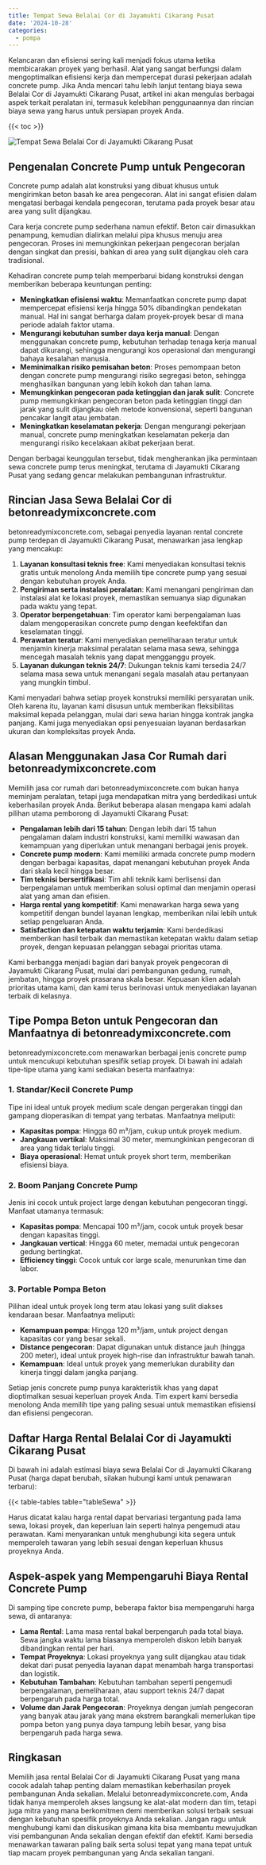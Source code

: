 ```yaml
---
title: Tempat Sewa Belalai Cor di Jayamukti Cikarang Pusat
date: '2024-10-28'
categories:
  - pompa
---
```


Kelancaran dan efisiensi sering kali menjadi fokus utama ketika membicarakan proyek yang berhasil. Alat yang sangat berfungsi dalam mengoptimalkan efisiensi kerja dan mempercepat durasi pekerjaan adalah concrete pump. Jika Anda mencari tahu lebih lanjut tentang biaya sewa Belalai Cor di Jayamukti Cikarang Pusat, artikel ini akan mengulas berbagai aspek terkait peralatan ini, termasuk kelebihan penggunaannya dan rincian biaya sewa yang harus untuk persiapan proyek Anda.

{{< toc >}}

![Tempat Sewa Belalai Cor di Jayamukti Cikarang Pusat](https://betoncor8.github.io/pump/concrete-pump%20(7).png)

## Pengenalan Concrete Pump untuk Pengecoran

Concrete pump adalah alat konstruksi yang dibuat khusus untuk mengirimkan beton basah ke area pengecoran. Alat ini sangat efisien dalam mengatasi berbagai kendala pengecoran, terutama pada proyek besar atau area yang sulit dijangkau.

Cara kerja concrete pump sederhana namun efektif. Beton cair dimasukkan penampung, kemudian dialirkan melalui pipa khusus menuju area pengecoran. Proses ini memungkinkan pekerjaan pengecoran berjalan dengan singkat dan presisi, bahkan di area yang sulit dijangkau oleh cara tradisional.

Kehadiran concrete pump telah memperbarui bidang konstruksi dengan memberikan beberapa keuntungan penting:

- **Meningkatkan efisiensi waktu**: Memanfaatkan concrete pump dapat mempercepat efisiensi kerja hingga 50% dibandingkan pendekatan manual. Hal ini sangat berharga dalam proyek-proyek besar di mana periode adalah faktor utama.
- **Mengurangi kebutuhan sumber daya kerja manual**: Dengan menggunakan concrete pump, kebutuhan terhadap tenaga kerja manual dapat dikurangi, sehingga mengurangi kos operasional dan mengurangi bahaya kesalahan manusia.
- **Meminimalkan risiko pemisahan beton**: Proses pemompaan beton dengan concrete pump mengurangi risiko segregasi beton, sehingga menghasilkan bangunan yang lebih kokoh dan tahan lama.
- **Memungkinkan pengecoran pada ketinggian dan jarak sulit**: Concrete pump memungkinkan pengecoran beton pada ketinggian tinggi dan jarak yang sulit dijangkau oleh metode konvensional, seperti bangunan pencakar langit atau jembatan.
- **Meningkatkan keselamatan pekerja**: Dengan mengurangi pekerjaan manual, concrete pump meningkatkan keselamatan pekerja dan mengurangi risiko kecelakaan akibat pekerjaan berat.

Dengan berbagai keunggulan tersebut, tidak mengherankan jika permintaan sewa concrete pump terus meningkat, terutama di Jayamukti Cikarang Pusat yang sedang gencar melakukan pembangunan infrastruktur.

## Rincian Jasa Sewa Belalai Cor di betonreadymixconcrete.com

betonreadymixconcrete.com, sebagai penyedia layanan rental concrete pump terdepan di Jayamukti Cikarang Pusat, menawarkan jasa lengkap yang mencakup:

1. **Layanan konsultasi teknis free**: Kami menyediakan konsultasi teknis gratis untuk menolong Anda memilih tipe concrete pump yang sesuai dengan kebutuhan proyek Anda.
2. **Pengiriman serta instalasi peralatan**: Kami menangani pengiriman dan instalasi alat ke lokasi proyek, memastikan semuanya siap digunakan pada waktu yang tepat.
3. **Operator berpengetahuan**: Tim operator kami berpengalaman luas dalam mengoperasikan concrete pump dengan keefektifan dan keselamatan tinggi.
4. **Perawatan teratur**: Kami menyediakan pemeliharaan teratur untuk menjamin kinerja maksimal peralatan selama masa sewa, sehingga mencegah masalah teknis yang dapat mengganggu proyek.
5. **Layanan dukungan teknis 24/7**: Dukungan teknis kami tersedia 24/7 selama masa sewa untuk menangani segala masalah atau pertanyaan yang mungkin timbul.

Kami menyadari bahwa setiap proyek konstruksi memiliki persyaratan unik. Oleh karena itu, layanan kami disusun untuk memberikan fleksibilitas maksimal kepada pelanggan, mulai dari sewa harian hingga kontrak jangka panjang. Kami juga menyediakan opsi penyesuaian layanan berdasarkan ukuran dan kompleksitas proyek Anda.

## Alasan Menggunakan Jasa Cor Rumah dari betonreadymixconcrete.com

Memilih jasa cor rumah dari betonreadymixconcrete.com bukan hanya meminjam peralatan, tetapi juga mendapatkan mitra yang berdedikasi untuk keberhasilan proyek Anda. Berikut beberapa alasan mengapa kami adalah pilihan utama pemborong di Jayamukti Cikarang Pusat:

- **Pengalaman lebih dari 15 tahun**: Dengan lebih dari 15 tahun pengalaman dalam industri konstruksi, kami memiliki wawasan dan kemampuan yang diperlukan untuk menangani berbagai jenis proyek.
- **Concrete pump modern**: Kami memiliki armada concrete pump modern dengan berbagai kapasitas, dapat menangani kebutuhan proyek Anda dari skala kecil hingga besar.
- **Tim teknisi bersertifikasi**: Tim ahli teknik kami berlisensi dan berpengalaman untuk memberikan solusi optimal dan menjamin operasi alat yang aman dan efisien.
- **Harga rental yang kompetitif**: Kami menawarkan harga sewa yang kompetitif dengan bundel layanan lengkap, memberikan nilai lebih untuk setiap pengeluaran Anda.
- **Satisfaction dan ketepatan waktu terjamin**: Kami berdedikasi memberikan hasil terbaik dan memastikan ketepatan waktu dalam setiap proyek, dengan kepuasan pelanggan sebagai prioritas utama.

Kami berbangga menjadi bagian dari banyak proyek pengecoran di Jayamukti Cikarang Pusat, mulai dari pembangunan gedung, rumah, jembatan, hingga proyek prasarana skala besar. Kepuasan klien adalah prioritas utama kami, dan kami terus berinovasi untuk menyediakan layanan terbaik di kelasnya.

## Tipe Pompa Beton untuk Pengecoran dan Manfaatnya di betonreadymixconcrete.com

betonreadymixconcrete.com menawarkan berbagai jenis concrete pump untuk mencukupi kebutuhan spesifik setiap proyek. Di bawah ini adalah tipe-tipe utama yang kami sediakan beserta manfaatnya:

### 1\. Standar/Kecil Concrete Pump

Tipe ini ideal untuk proyek medium scale dengan pergerakan tinggi dan gampang dioperasikan di tempat yang terbatas. Manfaatnya meliputi:

- **Kapasitas pompa**: Hingga 60 m³/jam, cukup untuk proyek medium.
- **Jangkauan vertikal**: Maksimal 30 meter, memungkinkan pengecoran di area yang tidak terlalu tinggi.
- **Biaya operasional**: Hemat untuk proyek short term, memberikan efisiensi biaya.

### 2\. Boom Panjang Concrete Pump

Jenis ini cocok untuk project large dengan kebutuhan pengecoran tinggi. Manfaat utamanya termasuk:

- **Kapasitas pompa**: Mencapai 100 m³/jam, cocok untuk proyek besar dengan kapasitas tinggi.
- **Jangkauan vertical**: Hingga 60 meter, memadai untuk pengecoran gedung bertingkat.
- **Efficiency tinggi**: Cocok untuk cor large scale, menurunkan time dan labor.

### 3\. Portable Pompa Beton

Pilihan ideal untuk proyek long term atau lokasi yang sulit diakses kendaraan besar. Manfaatnya meliputi:

- **Kemampuan pompa**: Hingga 120 m³/jam, untuk project dengan kapasitas cor yang besar sekali.
- **Distance pengecoran**: Dapat digunakan untuk distance jauh (hingga 200 meter), ideal untuk proyek high-rise dan infrastruktur bawah tanah.
- **Kemampuan**: Ideal untuk proyek yang memerlukan durability dan kinerja tinggi dalam jangka panjang.

Setiap jenis concrete pump punya karakteristik khas yang dapat dioptimalkan sesuai keperluan proyek Anda. Tim expert kami bersedia menolong Anda memilih tipe yang paling sesuai untuk memastikan efisiensi dan efisiensi pengecoran.

## Daftar Harga Rental Belalai Cor di Jayamukti Cikarang Pusat

Di bawah ini adalah estimasi biaya sewa Belalai Cor di Jayamukti Cikarang Pusat (harga dapat berubah, silakan hubungi kami untuk penawaran terbaru):

{{< table-tables table="tableSewa" >}}

Harus dicatat kalau harga rental dapat bervariasi tergantung pada lama sewa, lokasi proyek, dan keperluan lain seperti halnya pengemudi atau perawatan. Kami menyarankan untuk menghubungi kita segera untuk memperoleh tawaran yang lebih sesuai dengan keperluan khusus proyeknya Anda.

## Aspek-aspek yang Mempengaruhi Biaya Rental Concrete Pump

Di samping tipe concrete pump, beberapa faktor bisa mempengaruhi harga sewa, di antaranya:

- **Lama Rental**: Lama masa rental bakal berpengaruh pada total biaya. Sewa jangka waktu lama biasanya memperoleh diskon lebih banyak dibandingkan rental per hari.
- **Tempat Proyeknya**: Lokasi proyeknya yang sulit dijangkau atau tidak dekat dari pusat penyedia layanan dapat menambah harga transportasi dan logistik.
- **Kebutuhan Tambahan**: Kebutuhan tambahan seperti pengemudi berpengalaman, pemeliharaan, atau support teknis 24/7 dapat berpengaruh pada harga total.
- **Volume dan Jarak Pengecoran**: Proyeknya dengan jumlah pengecoran yang banyak atau jarak yang mana ekstrem barangkali memerlukan tipe pompa beton yang punya daya tampung lebih besar, yang bisa berpengaruh pada harga sewa.

## Ringkasan

Memilih jasa rental Belalai Cor di Jayamukti Cikarang Pusat yang mana cocok adalah tahap penting dalam memastikan keberhasilan proyek pembangunan Anda sekalian. Melalui betonreadymixconcrete.com, Anda tidak hanya memperoleh akses langsung ke alat-alat modern dan tim, tetapi juga mitra yang mana berkomitmen demi memberikan solusi terbaik sesuai dengan kebutuhan spesifik proyeknya Anda sekalian. Jangan ragu untuk menghubungi kami dan diskusikan gimana kita bisa membantu mewujudkan visi pembangunan Anda sekalian dengan efektif dan efektif. Kami bersedia menawarkan tawaran paling baik serta solusi tepat yang mana tepat untuk tiap macam proyek pembangunan yang Anda sekalian tangani.
